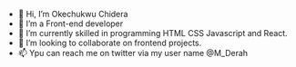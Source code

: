 - 👋 Hi, I’m Okechukwu Chidera
- 👀 I’m a Front-end developer 
- 🌱 I’m currently skilled in programming  HTML CSS Javascript and React.
- 💞️ I’m looking to collaborate on frontend projects.
- 📫 Ypu can reach me on twitter via my user name @M_Derah

<!---
OdecoGlobal/OdecoGlobal is a ✨ special ✨ repository because its `README.md` (this file) appears on your GitHub profile.
You can click the Preview link to take a look at your changes.
--->

